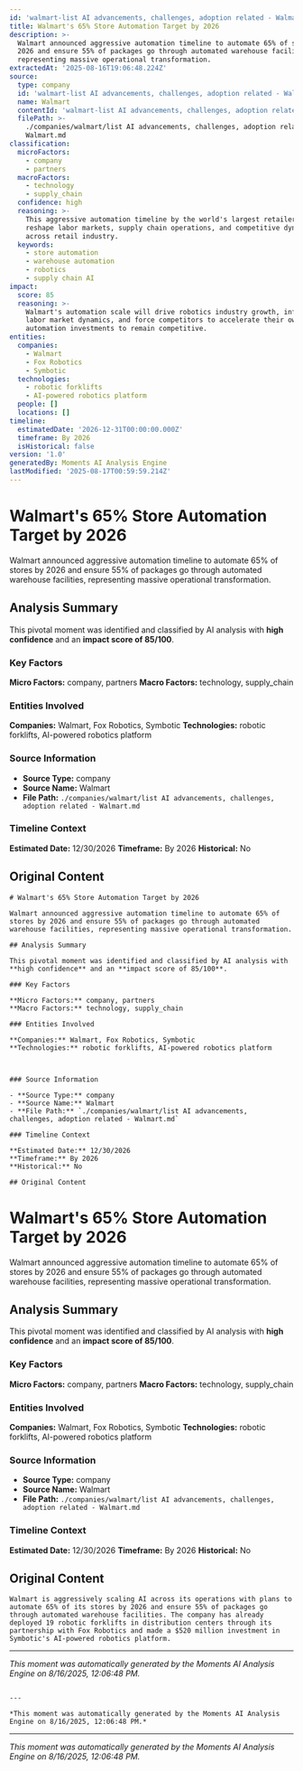 ```yaml
---
id: 'walmart-list AI advancements, challenges, adoption related - Walmart-moment-2'
title: Walmart's 65% Store Automation Target by 2026
description: >-
  Walmart announced aggressive automation timeline to automate 65% of stores by
  2026 and ensure 55% of packages go through automated warehouse facilities,
  representing massive operational transformation.
extractedAt: '2025-08-16T19:06:48.224Z'
source:
  type: company
  id: 'walmart-list AI advancements, challenges, adoption related - Walmart'
  name: Walmart
  contentId: 'walmart-list AI advancements, challenges, adoption related - Walmart'
  filePath: >-
    ./companies/walmart/list AI advancements, challenges, adoption related -
    Walmart.md
classification:
  microFactors:
    - company
    - partners
  macroFactors:
    - technology
    - supply_chain
  confidence: high
  reasoning: >-
    This aggressive automation timeline by the world's largest retailer will
    reshape labor markets, supply chain operations, and competitive dynamics
    across retail industry.
  keywords:
    - store automation
    - warehouse automation
    - robotics
    - supply chain AI
impact:
  score: 85
  reasoning: >-
    Walmart's automation scale will drive robotics industry growth, influence
    labor market dynamics, and force competitors to accelerate their own
    automation investments to remain competitive.
entities:
  companies:
    - Walmart
    - Fox Robotics
    - Symbotic
  technologies:
    - robotic forklifts
    - AI-powered robotics platform
  people: []
  locations: []
timeline:
  estimatedDate: '2026-12-31T00:00:00.000Z'
  timeframe: By 2026
  isHistorical: false
version: '1.0'
generatedBy: Moments AI Analysis Engine
lastModified: '2025-08-17T00:59:59.214Z'
---
```

# Walmart's 65% Store Automation Target by 2026

Walmart announced aggressive automation timeline to automate 65% of stores by 2026 and ensure 55% of packages go through automated warehouse facilities, representing massive operational transformation.

## Analysis Summary

This pivotal moment was identified and classified by AI analysis with **high confidence** and an **impact score of 85/100**.

### Key Factors

**Micro Factors:** company, partners
**Macro Factors:** technology, supply_chain

### Entities Involved

**Companies:** Walmart, Fox Robotics, Symbotic
**Technologies:** robotic forklifts, AI-powered robotics platform



### Source Information

- **Source Type:** company
- **Source Name:** Walmart
- **File Path:** `./companies/walmart/list AI advancements, challenges, adoption related - Walmart.md`

### Timeline Context

**Estimated Date:** 12/30/2026
**Timeframe:** By 2026
**Historical:** No

## Original Content

```
# Walmart's 65% Store Automation Target by 2026

Walmart announced aggressive automation timeline to automate 65% of stores by 2026 and ensure 55% of packages go through automated warehouse facilities, representing massive operational transformation.

## Analysis Summary

This pivotal moment was identified and classified by AI analysis with **high confidence** and an **impact score of 85/100**.

### Key Factors

**Micro Factors:** company, partners
**Macro Factors:** technology, supply_chain

### Entities Involved

**Companies:** Walmart, Fox Robotics, Symbotic
**Technologies:** robotic forklifts, AI-powered robotics platform



### Source Information

- **Source Type:** company
- **Source Name:** Walmart
- **File Path:** `./companies/walmart/list AI advancements, challenges, adoption related - Walmart.md`

### Timeline Context

**Estimated Date:** 12/30/2026
**Timeframe:** By 2026
**Historical:** No

## Original Content

```
# Walmart's 65% Store Automation Target by 2026

Walmart announced aggressive automation timeline to automate 65% of stores by 2026 and ensure 55% of packages go through automated warehouse facilities, representing massive operational transformation.

## Analysis Summary

This pivotal moment was identified and classified by AI analysis with **high confidence** and an **impact score of 85/100**.

### Key Factors

**Micro Factors:** company, partners
**Macro Factors:** technology, supply_chain

### Entities Involved

**Companies:** Walmart, Fox Robotics, Symbotic
**Technologies:** robotic forklifts, AI-powered robotics platform



### Source Information

- **Source Type:** company
- **Source Name:** Walmart
- **File Path:** `./companies/walmart/list AI advancements, challenges, adoption related - Walmart.md`

### Timeline Context

**Estimated Date:** 12/30/2026
**Timeframe:** By 2026
**Historical:** No

## Original Content

```
Walmart is aggressively scaling AI across its operations with plans to automate 65% of its stores by 2026 and ensure 55% of packages go through automated warehouse facilities. The company has already deployed 19 robotic forklifts in distribution centers through its partnership with Fox Robotics and made a $520 million investment in Symbotic's AI-powered robotics platform.
```

---

*This moment was automatically generated by the Moments AI Analysis Engine on 8/16/2025, 12:06:48 PM.*

```

---

*This moment was automatically generated by the Moments AI Analysis Engine on 8/16/2025, 12:06:48 PM.*

```

---

*This moment was automatically generated by the Moments AI Analysis Engine on 8/16/2025, 12:06:48 PM.*
